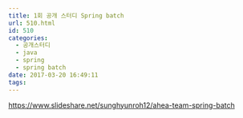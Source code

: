 ```yaml
---
title: 1회 공개 스터디 Spring batch
url: 510.html
id: 510
categories:
  - 공개스터디
  - java
  - spring
  - spring batch
date: 2017-03-20 16:49:11
tags:
---
```


https://www.slideshare.net/sunghyunroh12/ahea-team-spring-batch